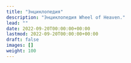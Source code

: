 ```yaml
---
title: "Энциклопедия"
description: "Энциклопедия Wheel of Heaven."
lead: ""
date: 2022-09-20T00:00:00+00:00
lastmod: 2022-09-20T00:00:00+00:00
draft: false
images: []
weight: 100
---
```

